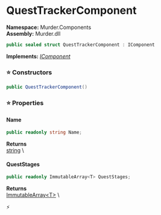 # QuestTrackerComponent

**Namespace:** Murder.Components \
**Assembly:** Murder.dll

```csharp
public sealed struct QuestTrackerComponent : IComponent
```

**Implements:** _[IComponent](../..//Bang/Components/IComponent.html)_

### ⭐ Constructors
```csharp
public QuestTrackerComponent()
```

### ⭐ Properties
#### Name
```csharp
public readonly string Name;
```

**Returns** \
[string](https://learn.microsoft.com/en-us/dotnet/api/System.String?view=net-7.0) \
#### QuestStages
```csharp
public readonly ImmutableArray<T> QuestStages;
```

**Returns** \
[ImmutableArray\<T\>](https://learn.microsoft.com/en-us/dotnet/api/System.Collections.Immutable.ImmutableArray-1?view=net-7.0) \


⚡
